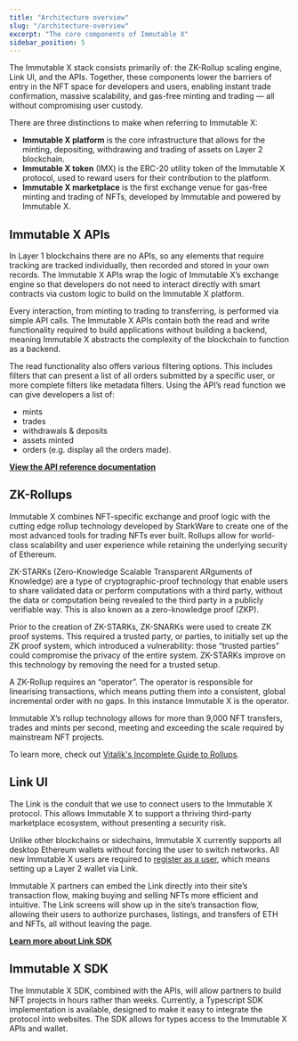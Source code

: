 ```yaml
---
title: "Architecture overview"
slug: "/architecture-overview"
excerpt: "The core components of Immutable X"
sidebar_position: 5
---
```

The Immutable X stack consists primarily of: the ZK-Rollup scaling engine, Link UI, and the APIs. Together, these components lower the barriers of entry in the NFT space for developers and users, enabling instant trade confirmation, massive scalability, and gas-free minting and trading — all without compromising user custody.

There are three distinctions to make when referring to Immutable X: 
- **Immutable X platform** is the core infrastructure that allows for the minting, depositing, withdrawing and trading of assets on Layer 2 blockchain.
- **Immutable X token** (IMX) is the ERC-20 utility token of the Immutable X protocol, used to reward users for their contribution to the platform. 
- **Immutable X marketplace** is the first exchange venue for gas-free minting and trading of NFTs, developed by Immutable and powered by Immutable X.

## Immutable X APIs 
In Layer 1 blockchains there are no APIs, so any elements that require tracking are tracked individually, then recorded and stored in your own records. The Immutable X APIs wrap the logic of Immutable X’s exchange engine so that developers do not need to interact directly with smart contracts via custom logic to build on the Immutable X platform.

Every interaction, from minting to trading to transferring, is performed via simple API calls. The Immutable X APIs contain both the read and write functionality required to build applications without building a backend, meaning Immutable X abstracts the complexity of the blockchain to function as a backend. 

The read functionality also offers various filtering options. This includes filters that can present a list of all orders submitted by a specific user, or more complete filters like metadata filters. Using the API’s read function we can give developers a list of:

- mints
- trades
- withdrawals & deposits
- assets minted
- orders (e.g. display all the orders made).

**[View the API reference documentation](https://docs.x.immutable.com/reference/get_v1-assets-1)**

## ZK-Rollups
Immutable X combines NFT-specific exchange and proof logic with the cutting edge rollup technology developed by StarkWare to create one of the most advanced tools for trading NFTs ever built. Rollups allow for world-class scalability and user experience while retaining the underlying security of Ethereum.

ZK-STARKs (Zero-Knowledge Scalable Transparent ARguments of Knowledge) are a type of cryptographic-proof technology that enable users to share validated data or perform computations with a third party, without the data or computation being revealed to the third party in a publicly verifiable way. This is also known as a zero-knowledge proof (ZKP). 

Prior to the creation of ZK-STARKs, ZK-SNARKs were used to create ZK proof systems. This required a trusted party, or parties, to initially set up the ZK proof system, which introduced a vulnerability: those “trusted parties” could compromise the privacy of the entire system. ZK-STARKs improve on this technology by removing the need for a trusted setup.

A ZK-Rollup requires an “operator”. The operator is responsible for linearising transactions, which means putting them into a consistent, global incremental order with no gaps. In this instance Immutable X is the operator.

Immutable X’s rollup technology allows for more than 9,000 NFT transfers, trades and mints per second, meeting and exceeding the scale required by mainstream NFT projects.

To learn more, check out [Vitalik's Incomplete Guide to Rollups](https://vitalik.ca/general/2021/01/05/rollup.html).

## Link UI
The Link is the conduit that we use to connect users to the Immutable X protocol. This allows Immutable X to support a thriving third-party marketplace ecosystem, without presenting a security risk.

Unlike other blockchains or sidechains, Immutable X currently supports all desktop Ethereum wallets without forcing the user to switch networks. All new Immutable X users are required to [register as a user](doc:getting-started-guide#register-a-user-account), which means setting up a Layer 2 wallet via Link.

Immutable X partners can embed the Link directly into their site’s transaction flow, making buying and selling NFTs more efficient and intuitive. The Link screens will show up in the site’s transaction flow, allowing their users to authorize purchases, listings, and transfers of ETH and NFTs, all without leaving the page.

**[Learn more about Link SDK](doc:sdk-api)**

## Immutable X SDK
The Immutable X SDK, combined with the APIs, will allow partners to build NFT projects in hours rather than weeks. Currently, a Typescript SDK implementation is available, designed to make it easy to integrate the protocol into websites. The SDK allows for types access to the Immutable X APIs and wallet.